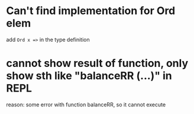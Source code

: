 # Can't find implementation for Ord elem
add `Ord x =>`  in the type definition

# cannot show result of function, only show sth like "balanceRR (...)" in REPL
reason: some error with function balanceRR, so it cannot execute







